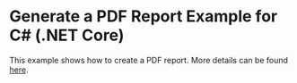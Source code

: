 ﻿# Generate a PDF Report Example for C# (.NET Core)

This example shows how to create a PDF report. More details can be found
[here](https://www.DynamicPDF.com/Examples/generate-pdf-report-.net-core).
